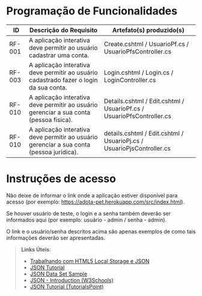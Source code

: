 # Programação de Funcionalidades

|ID    | Descrição do Requisito  | Artefato(s) produzido(s) |
|------|-----------------------------------------|----|
|RF-001| A aplicação interativa deve permitir ao usuário cadastrar uma conta. | Create.cshtml / UsuarioPf.cs / UsuarioPfsController.cs | 
|RF-003| A aplicação interativa deve permitir ao usuário cadastrado fazer o login da sua conta.  | Login.cshtml / Login.cs / LoginController.cs |
|RF-010| A aplicação interativa deve permitir ao usuário gerenciar a sua conta (pessoa física). | Details.cshtml / Edit.cshtml / UsuarioPf.cs / UsuarioPfsController.cs |
|RF-010| A aplicação interativa deve permitir ao usuário gerenciar a sua conta (pessoa jurídica). | details.cshtml / Edit.cshtml / UsuarioPj.cs / UsuarioPjsController.cs |

# Instruções de acesso

Não deixe de informar o link onde a aplicação estiver disponível para acesso (por exemplo: https://adota-pet.herokuapp.com/src/index.html).

Se houver usuário de teste, o login e a senha também deverão ser informados aqui (por exemplo: usuário - admin / senha - admin).

O link e o usuário/senha descritos acima são apenas exemplos de como tais informações deverão ser apresentadas.

> **Links Úteis**:
>
> - [Trabalhando com HTML5 Local Storage e JSON](https://www.devmedia.com.br/trabalhando-com-html5-local-storage-e-json/29045)
> - [JSON Tutorial](https://www.w3resource.com/JSON)
> - [JSON Data Set Sample](https://opensource.adobe.com/Spry/samples/data_region/JSONDataSetSample.html)
> - [JSON - Introduction (W3Schools)](https://www.w3schools.com/js/js_json_intro.asp)
> - [JSON Tutorial (TutorialsPoint)](https://www.tutorialspoint.com/json/index.htm)
